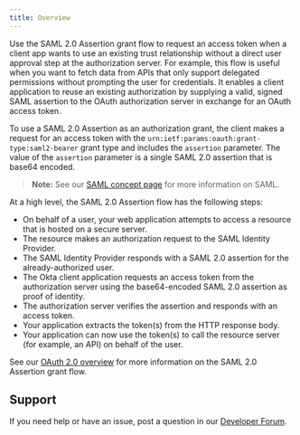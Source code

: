 ```yaml
---
title: Overview
---
```


Use the SAML 2.0 Assertion grant flow to request an access token when a client app wants to use an existing trust relationship without a direct user approval step at the authorization server. For example, this flow is useful when you want to fetch data from APIs that only support delegated permissions without prompting the user for credentials. It enables a client application to reuse an existing authorization by supplying a valid, signed SAML assertion to the OAuth authorization server in exchange for an OAuth access token.

To use a SAML 2.0 Assertion as an authorization grant, the client makes a request for an access token with the `urn:ietf:params:oauth:grant-type:saml2-bearer` grant type and includes the `assertion` parameter. The value of the `assertion` parameter is a single SAML 2.0 assertion that is base64 encoded.

> **Note:** See our [SAML concept page](/docs/concepts/saml/) for more information on SAML.

At a high level, the SAML 2.0 Assertion flow has the following steps:

- On behalf of a user, your web application attempts to access a resource that is hosted on a secure server.
- The resource makes an authorization request to the SAML Identity Provider.
- The SAML Identity Provider responds with a SAML 2.0 assertion for the already-authorized user.
- The Okta client application requests an access token from the authorization server using the base64-encoded SAML 2.0 assertion as proof of identity.
- The authorization server verifies the assertion and responds with an access token.
- Your application extracts the token(s) from the HTTP response body.
- Your application can now use the token(s) to call the resource server (for example, an API) on behalf of the user.

See our [OAuth 2.0 overview](/docs/concepts/oauth-openid/#saml-2-0-assertion-flow) for more information on the SAML 2.0 Assertion grant flow.

## Support

If you need help or have an issue, post a question in our [Developer Forum](https://devforum.okta.com).

<NextSectionLink/>
